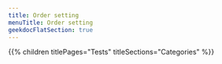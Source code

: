 ```yaml
---
title: Order setting
menuTitle: Order setting 
geekdocFlatSection: true
---
```


{{% children titlePages="Tests" titleSections="Categories" %}}